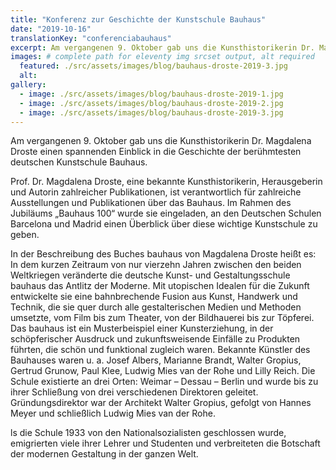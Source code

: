 ```yaml
---
title: "Konferenz zur Geschichte der Kunstschule Bauhaus"
date: "2019-10-16"
translationKey: "conferenciabauhaus"
excerpt: Am vergangenen 9. Oktober gab uns die Kunsthistorikerin Dr. Magdalena Droste einen spannenden Einblick in die Geschichte der berühmtesten deutschen Kunstschule Bauhaus.
images: # complete path for eleventy img srcset output, alt required
  featured: ./src/assets/images/blog/bauhaus-droste-2019-3.jpg
  alt:
gallery:
  - image: ./src/assets/images/blog/bauhaus-droste-2019-1.jpg
  - image: ./src/assets/images/blog/bauhaus-droste-2019-2.jpg
  - image: ./src/assets/images/blog/bauhaus-droste-2019-3.jpg
---
```


Am vergangenen 9. Oktober gab uns die Kunsthistorikerin Dr. Magdalena Droste einen spannenden Einblick in die Geschichte der berühmtesten deutschen Kunstschule Bauhaus.

Prof. Dr. Magdalena Droste, eine bekannte Kunsthistorikerin, Herausgeberin und Autorin zahlreicher Publikationen, ist verantwortlich für zahlreiche Ausstellungen und Publikationen über das Bauhaus. Im Rahmen des Jubiläums „Bauhaus 100“ wurde sie eingeladen, an den Deutschen Schulen Barcelona und Madrid einen Überblick über diese wichtige Kunstschule zu geben.

In der Beschreibung des Buches bauhaus von Magdalena Droste heißt es: In dem kurzen Zeitraum von nur vierzehn Jahren zwischen den beiden Weltkriegen veränderte die deutsche Kunst- und Gestaltungsschule bauhaus das Antlitz der Moderne. Mit utopischen Idealen für die Zukunft entwickelte sie eine bahnbrechende Fusion aus Kunst, Handwerk und Technik, die sie quer durch alle gestalterischen Medien und Methoden umsetzte, vom Film bis zum Theater, von der Bildhauerei bis zur Töpferei. Das bauhaus ist ein Musterbeispiel einer Kunsterziehung, in der schöpferischer Ausdruck und zukunftsweisende Einfälle zu Produkten führten, die schön und funktional zugleich waren. Bekannte Künstler des Bauhauses waren u. a. Josef Albers, Marianne Brandt, Walter Gropius, Gertrud Grunow, Paul Klee, Ludwig Mies van der Rohe und Lilly Reich. Die Schule existierte an drei Orten: Weimar – Dessau – Berlin und wurde bis zu ihrer Schließung von drei verschiedenen Direktoren geleitet. Gründungsdirektor war der Architekt Walter Gropius, gefolgt von Hannes Meyer und schließlich Ludwig Mies van der Rohe.

ls die Schule 1933 von den Nationalsozialisten geschlossen wurde, emigrierten viele ihrer Lehrer und Studenten und verbreiteten die Botschaft der modernen Gestaltung in der ganzen Welt.
